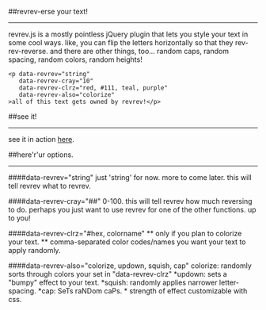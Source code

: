 ##revrev-erse your text!
- - -
revrev.js is a mostly pointless jQuery plugin that lets you style your text in some cool ways. like, you can flip the letters horizontally so that they rev-rev-reverse. and there are other things, too... random caps, random spacing, random colors, random heights!

    <p data-revrev="string"
       data-revrev-cray="10"
       data-revrev-clrz="red, #111, teal, purple"
       data-revrev-also="colorize"
    >all of this text gets owned by revrev!</p>

##see it!
- - -
see it in action [here](http://spsawchuk.github.com/revrev.js).

##here'r'ur options.
- - -
####data-revrev="string"
    just 'string' for now. more to come later. this will tell revrev what to revrev.

####data-revrev-cray="##"
    0-100. this will tell revrev how much reversing to do.
    perhaps you just want to use revrev for one of the other functions. up to you!

####data-revrev-clrz="#hex, colorname"
    ** only if you plan to colorize your text. **
    comma-separated color codes/names you want your text to apply randomly.

####data-revrev-also="colorize, updown, squish, cap"
    colorize: randomly sorts through colors your set in "data-revrev-clrz"
    *updown: sets a "bumpy" effect to your text.
    *squish: randomly applies narrower letter-spacing.
    *cap: SeTs raNDom caPs.
    * strength of effect customizable with css.